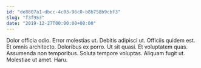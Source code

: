 ```yaml
---
id: "de8807a1-dbcc-4c03-96c0-b8b758b9cbf3"
slug: "f3f953"
date: "2019-12-27T00:00:00+00:00"
---
```


Dolor officia odio. Error molestias ut. Debitis adipisci ut. Officiis quidem est. Et omnis architecto. Doloribus ex porro. Ut sit quasi. Et voluptatem quas. Assumenda non temporibus. Soluta tempore voluptas. Aliquam fugit ut. Molestiae ut amet. Haru.
